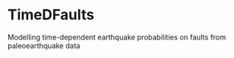 # TimeDFaults
Modelling time-dependent earthquake probabilities on faults from paleoearthquake data
